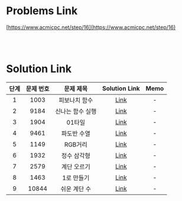 # Problems Link

[https://www.acmicpc.net/step/16](https://www.acmicpc.net/step/16)

<br><br>

# Solution Link

| 단계 | 문제 번호 |    문제 제목     |               Solution Link                | Memo |
| :--: | :-------: | :--------------: | :----------------------------------------: | :--: |
|  1   |   1003    |  피보나치 함수   |  [Link](../Solutions/1003_피보나치_함수)   |  -   |
|  2   |   9184    | 신나는 함수 실행 | [Link](../Solutions/9184_신나는_함수_실행) |  -   |
|  3   |   1904    |      01타일      |      [Link](../Solutions/1904_01타일)      |  -   |
|  4   |   9461    |   파도반 수열    |   [Link](../Solutions/9461_파도반_수열)    |  -   |
|  5   |   1149    |     RGB거리      |     [Link](../Solutions/1149_RGB거리)      |  -   |
|  6   |   1932    |   정수 삼각형    |   [Link](../Solutions/1932_정수_삼각형)    |  -   |
|  7   |   2579    |   계단 오르기    |   [Link](../Solutions/2579_계단_오르기)    |  -   |
|  8   |   1463    |    1로 만들기    |    [Link](../Solutions/1463_1로_만들기)    |  -   |
|  9   |   10844   |   쉬운 계단 수   |  [Link](../Solutions/10844_쉬운_계단_수)   |  -   |
